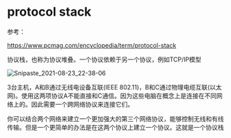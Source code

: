 # protocol stack

参考：

https://www.pcmag.com/encyclopedia/term/protocol-stack

协议栈，也称为协议堆叠。一个协议依赖于另一个协议，例如TCP/IP模型

![Snipaste_2021-08-23_22-38-06](https://cdn.jsdelivr.net/gh/dhay3/image-repo@master/20210823/Snipaste_2021-08-23_22-38-06.m0qzo3cex00.png)

3台主机，A和B通过无线电设备互联(IEEE 802.11)，B和C通过物理电缆互联(以太网)。使用这两项协议A不能直接和C通信。因为这些电脑在概念上是连接在不同网络上的。因此需要一个跨网络协议来连接它们。

你可以结合两个网络来建立一个更加强大的第三个网络协议，能够控制无线和有线传输。但是一个更简单的办法是在这两个协议上建立一个协议。这就是一个协议栈